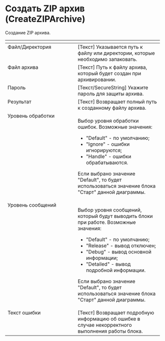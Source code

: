 # Создать ZIP архив (CreateZIPArchive)

Создание ZIP архива.

<table data-header-hidden><thead><tr><th width="285.60003662109375" valign="top"></th><th width="319.0999755859375" valign="top"></th></tr></thead><tbody><tr><td valign="top">Файл/Директория</td><td valign="top">[Текст] Указывается путь к файлу или директории, которые необходимо запаковать.</td></tr><tr><td valign="top">Файл архива</td><td valign="top">[Текст] Путь к файлу архива, который будет создан при архивировании.</td></tr><tr><td valign="top">Пароль</td><td valign="top">[Текст/SecureString] Укажите пароль для защиты архива.</td></tr><tr><td valign="top">Результат</td><td valign="top">[Текст] Возвращает полный путь к созданному файлу архива.</td></tr><tr><td valign="top">Уровень обработки</td><td valign="top"><p>Выбор уровня обработки ошибок. Возможные значения: </p><ul><li>"Default" - по умолчанию; </li><li>"Ignore" - ошибки игнорируются; </li><li>"Handle" - ошибки обрабатываются. </li></ul><p>Если выбрано значение "Default", то будет использоваться значение блока "Старт" данной диаграммы.</p></td></tr><tr><td valign="top">Уровень сообщений</td><td valign="top"><p>Выбор уровня сообщений, который будут выводить блоки при работе. Возможные значения: </p><ul><li>"Default" - по умолчанию; </li><li>"Release" - вывод отключен; </li><li>"Debug" - вывод основной информации; </li><li>"Detailed" - вывод подробной информации. </li></ul><p>Если выбрано значение "Default", то будет использоваться значение блока "Старт" данной диаграммы.</p></td></tr><tr><td valign="top">Текст ошибки</td><td valign="top">[Текст] Возвращает подробную информацию об ошибке в случае некорректного выполнения работы блока.</td></tr></tbody></table>
